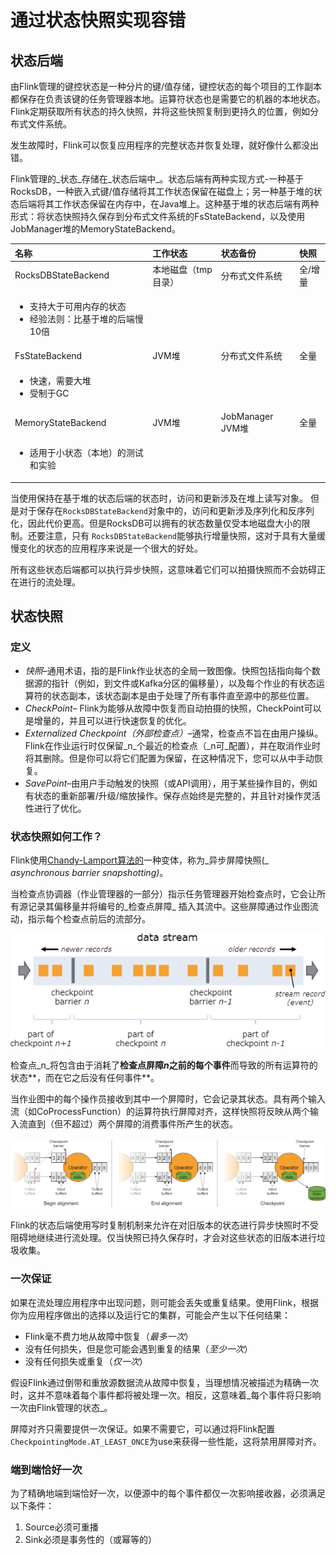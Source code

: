 # 通过状态快照实现容错

## 状态后端

由Flink管理的键控状态是一种分片的键/值存储，键控状态的每个项目的工作副本都保存在负责该键的任务管理器本地。运算符状态也是需要它的机器的本地状态。Flink定期获取所有状态的持久快照，并将这些快照复制到更持久的位置，例如分布式文件系统。

发生故障时，Flink可以恢复应用程序的完整状态并恢复处理，就好像什么都没出错。

 Flink管理的_状态_存储在_状态后端中_。状态后端有两种实现方式-一种基于RocksDB，一种嵌入式键/值存储将其工作状态保留在磁盘上；另一种基于堆的状态后端将其工作状态保留在内存中，在Java堆上。这种基于堆的状态后端有两种形式：将状态快照持久保存到分布式文件系统的FsStateBackend，以及使用JobManager堆的MemoryStateBackend。

<table>
  <thead>
    <tr>
      <th style="text-align:left">&#x540D;&#x79F0;</th>
      <th style="text-align:left">&#x5DE5;&#x4F5C;&#x72B6;&#x6001;</th>
      <th style="text-align:left">&#x72B6;&#x6001;&#x5907;&#x4EFD;</th>
      <th style="text-align:left">&#x5FEB;&#x7167;</th>
    </tr>
  </thead>
  <tbody>
    <tr>
      <td style="text-align:left">RocksDBStateBackend</td>
      <td style="text-align:left">&#x672C;&#x5730;&#x78C1;&#x76D8;&#xFF08;tmp&#x76EE;&#x5F55;&#xFF09;</td>
      <td
      style="text-align:left">&#x5206;&#x5E03;&#x5F0F;&#x6587;&#x4EF6;&#x7CFB;&#x7EDF;</td>
        <td style="text-align:left">&#x5168;/&#x589E;&#x91CF;</td>
    </tr>
    <tr>
      <td style="text-align:left">
        <ul>
          <li>&#x652F;&#x6301;&#x5927;&#x4E8E;&#x53EF;&#x7528;&#x5185;&#x5B58;&#x7684;&#x72B6;&#x6001;</li>
          <li>&#x7ECF;&#x9A8C;&#x6CD5;&#x5219;&#xFF1A;&#x6BD4;&#x57FA;&#x4E8E;&#x5806;&#x7684;&#x540E;&#x7AEF;&#x6162;10&#x500D;</li>
        </ul>
      </td>
      <td style="text-align:left"></td>
      <td style="text-align:left"></td>
      <td style="text-align:left"></td>
    </tr>
    <tr>
      <td style="text-align:left">FsStateBackend</td>
      <td style="text-align:left">JVM&#x5806;</td>
      <td style="text-align:left">&#x5206;&#x5E03;&#x5F0F;&#x6587;&#x4EF6;&#x7CFB;&#x7EDF;</td>
      <td style="text-align:left">&#x5168;&#x91CF;</td>
    </tr>
    <tr>
      <td style="text-align:left">
        <ul>
          <li>&#x5FEB;&#x901F;&#xFF0C;&#x9700;&#x8981;&#x5927;&#x5806;</li>
          <li>&#x53D7;&#x5236;&#x4E8E;GC</li>
        </ul>
      </td>
      <td style="text-align:left"></td>
      <td style="text-align:left"></td>
      <td style="text-align:left"></td>
    </tr>
    <tr>
      <td style="text-align:left">MemoryStateBackend</td>
      <td style="text-align:left">JVM&#x5806;</td>
      <td style="text-align:left">JobManager JVM&#x5806;</td>
      <td style="text-align:left">&#x5168;&#x91CF;</td>
    </tr>
    <tr>
      <td style="text-align:left">
        <ul>
          <li>&#x9002;&#x7528;&#x4E8E;&#x5C0F;&#x72B6;&#x6001;&#xFF08;&#x672C;&#x5730;&#xFF09;&#x7684;&#x6D4B;&#x8BD5;&#x548C;&#x5B9E;&#x9A8C;</li>
        </ul>
      </td>
      <td style="text-align:left"></td>
      <td style="text-align:left"></td>
      <td style="text-align:left"></td>
    </tr>
  </tbody>
</table>

当使用保持在基于堆的状态后端的状态时，访问和更新涉及在堆上读写对象。 但是对于保存在`RocksDBStateBackend`对象中的，访问和更新涉及序列化和反序列化，因此代价更高。但是RocksDB可以拥有的状态数量仅受本地磁盘大小的限制。还要注意，只有 `RocksDBStateBackend`能够执行增量快照，这对于具有大量缓慢变化的状态的应用程序来说是一个很大的好处。

所有这些状态后端都可以执行异步快照，这意味着它们可以拍摄快照而不会妨碍正在进行的流处理。

## 状态快照

### 定义

* _快照_–通用术语，指的是Flink作业状态的全局一致图像。快照包括指向每个数据源的指针（例如，到文件或Kafka分区的偏移量），以及每个作业的有状态运算符的状态副本，该状态副本是由于处理了所有事件直至源中的那些位置。
* _CheckPoint_– Flink为能够从故障中恢复而自动拍摄的快照，CheckPoint可以是增量的，并且可以进行快速恢复的优化。
*  _Externalized Checkpoint（外部检查点）_–通常，检查点不旨在由用户操纵。Flink在作业运行时仅保留_n_个最近的检查点（_n可_配置），并在取消作业时将其删除。但是你可以将它们配置为保留，在这种情况下，您可以从中手动恢复。
* _SavePoint_–由用户手动触发的快照（或API调用），用于某些操作目的，例如有状态的重新部署/升级/缩放操作。保存点始终是完整的，并且针对操作灵活性进行了优化。

### 状态快照如何工作？

 Flink使用[Chandy-Lamport算法的](https://en.wikipedia.org/wiki/Chandy-Lamport_algorithm)一种变体，称为_异步屏障快照\(_ _asynchronous barrier snapshotting\)_。

 当检查点协调器（作业管理器的一部分）指示任务管理器开始检查点时，它会让所有源记录其偏移量并将编号的_检查点屏障_ 插入其流中。这些屏障通过作业图流动，指示每个检查点前后的流部分。

![](../.gitbook/assets/image%20%2857%29.png)

 检查点_n_将包含由于消耗了**检查点屏障**_**n**_**之前的每个事件**而导致的所有运算符的状态**，而在它之后没有任何事件**。

 当作业图中的每个操作员接收到其中一个屏障时，它会记录其状态。具有两个输入流（如CoProcessFunction）的运算符执行屏障对齐，这样快照将反映从两个输入流直到（但不超过）两个屏障的消费事件所产生的状态。

![](../.gitbook/assets/image%20%2856%29.png)

Flink的状态后端使用写时复制机制来允许在对旧版本的状态进行异步快照时不受阻碍地继续进行流处理。仅当快照已持久保存时，才会对这些状态的旧版本进行垃圾收集。

### 一次保证

如果在流处理应用程序中出现问题，则可能会丢失或重复结果。使用Flink，根据你为应用程序做出的选择以及运行它的集群，可能会产生以下任何结果：

* Flink毫不费力地从故障中恢复（_最多一次_）
* 没有任何损失，但是您可能会遇到重复的结果（_至少一次_）
* 没有任何损失或重复（_仅一次_）

假设Flink通过倒带和重放源数据流从故障中恢复，当理想情况被描述为精确一次时，这并不意味着每个事件都将被处理一次。相反，这意味着_每个事件将只影响一次由Flink管理的状态_。

屏障对齐只需要提供一次保证。如果不需要它，可以通过将Flink配置`CheckpointingMode.AT_LEAST_ONCE`为use来获得一些性能，这将禁用屏障对齐。  


### 端到端恰好一次

为了精确地端到端恰好一次，以便源中的每个事件都仅一次影响接收器，必须满足以下条件：

1. Source必须可重播
2. Sink必须是事务性的（或幂等的）

## 

